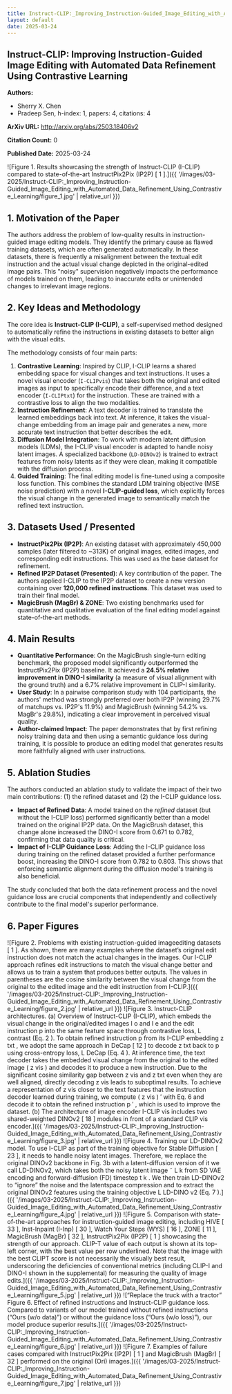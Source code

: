 ```yaml
---
title: Instruct-CLIP:_Improving_Instruction-Guided_Image_Editing_with_Automated_Data_Refinement_Using_Contrastive_Learning
layout: default
date: 2025-03-24
---
```

## Instruct-CLIP: Improving Instruction-Guided Image Editing with Automated Data Refinement Using Contrastive Learning
**Authors:**
- Sherry X. Chen
- Pradeep Sen, h-index: 1, papers: 4, citations: 4

**ArXiv URL:** http://arxiv.org/abs/2503.18406v2

**Citation Count:** 0

**Published Date:** 2025-03-24

![Figure 1. Results showcasing the strength of Instruct-CLIP (I-CLIP) compared to state-of-the-art InstructPix2Pix (IP2P) [ 1 ].]({{ '/images/03-2025/Instruct-CLIP:_Improving_Instruction-Guided_Image_Editing_with_Automated_Data_Refinement_Using_Contrastive_Learning/figure_1.jpg' | relative_url }})
## 1. Motivation of the Paper
The authors address the problem of low-quality results in instruction-guided image editing models. They identify the primary cause as flawed training datasets, which are often generated automatically. In these datasets, there is frequently a misalignment between the textual edit instruction and the actual visual change depicted in the original-edited image pairs. This "noisy" supervision negatively impacts the performance of models trained on them, leading to inaccurate edits or unintended changes to irrelevant image regions.

## 2. Key Ideas and Methodology
The core idea is **Instruct-CLIP (I-CLIP)**, a self-supervised method designed to automatically refine the instructions in existing datasets to better align with the visual edits.

The methodology consists of four main parts:
1.  **Contrastive Learning**: Inspired by CLIP, I-CLIP learns a shared embedding space for visual changes and text instructions. It uses a novel visual encoder (`I-CLIPvis`) that takes both the original and edited images as input to specifically encode their difference, and a text encoder (`I-CLIPtxt`) for the instruction. These are trained with a contrastive loss to align the two modalities.
2.  **Instruction Refinement**: A text decoder is trained to translate the learned embeddings back into text. At inference, it takes the visual-change embedding from an image pair and generates a new, more accurate text instruction that better describes the edit.
3.  **Diffusion Model Integration**: To work with modern latent diffusion models (LDMs), the I-CLIP visual encoder is adapted to handle noisy latent images. A specialized backbone (`LD-DINOv2`) is trained to extract features from noisy latents as if they were clean, making it compatible with the diffusion process.
4.  **Guided Training**: The final editing model is fine-tuned using a composite loss function. This combines the standard LDM training objective (MSE noise prediction) with a novel **I-CLIP-guided loss**, which explicitly forces the visual change in the generated image to semantically match the refined text instruction.

## 3. Datasets Used / Presented
*   **InstructPix2Pix (IP2P)**: An existing dataset with approximately 450,000 samples (later filtered to ~313K) of original images, edited images, and corresponding edit instructions. This was used as the base dataset for refinement.
*   **Refined IP2P Dataset (Presented)**: A key contribution of the paper. The authors applied I-CLIP to the IP2P dataset to create a new version containing over **120,000 refined instructions**. This dataset was used to train their final model.
*   **MagicBrush (MagBr) & ZONE**: Two existing benchmarks used for quantitative and qualitative evaluation of the final editing model against state-of-the-art methods.

## 4. Main Results
*   **Quantitative Performance**: On the MagicBrush single-turn editing benchmark, the proposed model significantly outperformed the InstructPix2Pix (IP2P) baseline. It achieved a **24.5% relative improvement in DINO-I similarity** (a measure of visual alignment with the ground truth) and a 6.7% relative improvement in CLIP-I similarity.
*   **User Study**: In a pairwise comparison study with 104 participants, the authors' method was strongly preferred over both IP2P (winning 29.7% of matchups vs. IP2P's 11.9%) and MagicBrush (winning 54.2% vs. MagBr's 29.8%), indicating a clear improvement in perceived visual quality.
*   **Author-claimed Impact**: The paper demonstrates that by first refining noisy training data and then using a semantic guidance loss during training, it is possible to produce an editing model that generates results more faithfully aligned with user instructions.

## 5. Ablation Studies
The authors conducted an ablation study to validate the impact of their two main contributions: (1) the refined dataset and (2) the I-CLIP guidance loss.

*   **Impact of Refined Data**: A model trained on the *refined* dataset (but without the I-CLIP loss) performed significantly better than a model trained on the original IP2P data. On the MagicBrush dataset, this change alone increased the DINO-I score from 0.671 to 0.782, confirming that data quality is critical.
*   **Impact of I-CLIP Guidance Loss**: Adding the I-CLIP guidance loss during training on the refined dataset provided a further performance boost, increasing the DINO-I score from 0.782 to 0.803. This shows that enforcing semantic alignment during the diffusion model's training is also beneficial.

The study concluded that both the data refinement process and the novel guidance loss are crucial components that independently and collectively contribute to the final model's superior performance.

## 6. Paper Figures
![Figure 2. Problems with existing instruction-guided imageediting datasets [ 1 ]. As shown, there are many examples where the dataset’s original edit instruction does not match the actual changes in the images. Our I-CLIP approach refines edit instructions to match the visual change better and allows us to train a system that produces better outputs. The values in parentheses are the cosine similarity between the visual change from the original to the edited image and the edit instruction from I-CLIP.]({{ '/images/03-2025/Instruct-CLIP:_Improving_Instruction-Guided_Image_Editing_with_Automated_Data_Refinement_Using_Contrastive_Learning/figure_2.jpg' | relative_url }})
![Figure 3. Instruct-CLIP architectures. (a) Overview of Instruct-CLIP (I-CLIP), which embeds the visual change in the original/edited images I o and I e and the edit instruction p into the same feature space through contrastive loss, L contrast (Eq. 2 ). To obtain refined instruction p from its I-CLIP embedding z txt , we adopt the same approach in DeCap [ 12 ] to decode z txt back to p using cross-entropy loss, L DeCap (Eq. 4 ). At inference time, the text decoder takes the embedded visual change from the original to the edited image ( z vis ) and decodes it to produce a new instruction. Due to the significant cosine similarity gap between z vis and z txt even when they are well aligned, directly decoding z vis leads to suboptimal results. To achieve a representation of z vis closer to the text features that the instruction decoder learned during training, we compute ( z vis ) ′ with Eq. 6 and decode it to obtain the refined instruction p ′ , which is used to improve the dataset. (b) The architecture of image encoder I-CLIP vis includes two shared-weighted DINOv2 [ 18 ] modules in front of a standard CLIP vis encoder.]({{ '/images/03-2025/Instruct-CLIP:_Improving_Instruction-Guided_Image_Editing_with_Automated_Data_Refinement_Using_Contrastive_Learning/figure_3.jpg' | relative_url }})
![Figure 4. Training our LD-DINOv2 model. To use I-CLIP as part of the training objective for Stable Diffusion [ 23 ], it needs to handle noisy latent images. Therefore, we replace the original DINOv2 backbone in Fig. 3b with a latent-diffusion version of it we call LD-DINOv2, which takes both the noisy latent image ˜ L k from SD VAE encoding and forward-diffusion (FD) timestep t k . We then train LD-DINOv2 to “ignore” the noise and the latentspace compression and to extract the original DINOv2 features using the training objective L LD-DINO v2 (Eq. 7 ).]({{ '/images/03-2025/Instruct-CLIP:_Improving_Instruction-Guided_Image_Editing_with_Automated_Data_Refinement_Using_Contrastive_Learning/figure_4.jpg' | relative_url }})
![Figure 5. Comparison with state-of-the-art approaches for instruction-guided image editing, including HIVE [ 33 ], Inst-Inpaint (I-Inp) [ 30 ], Watch Your Steps (WYS) [ 16 ], ZONE [ 11 ], MagicBrush (MagBr) [ 32 ], InstructPix2Pix (IP2P) [ 1 ] showcasing the strength of our approach. CLIP-T value of each output is shown at its top-left corner, with the best value per row underlined. Note that the image with the best CLIPT score is not necessarily the visually best result, underscoring the deficiencies of conventional metrics (including CLIP-I and DINO-I shown in the supplemental) for measuring the quality of image edits.]({{ '/images/03-2025/Instruct-CLIP:_Improving_Instruction-Guided_Image_Editing_with_Automated_Data_Refinement_Using_Contrastive_Learning/figure_5.jpg' | relative_url }})
![“Replace the truck with a tractor” Figure 6. Effect of refined instructions and Instruct-CLIP guidance loss. Compared to variants of our model trained without refined instructions (“Ours (w/o data)”) or without the guidance loss (“Ours (w/o loss)”), our model produce superior results.]({{ '/images/03-2025/Instruct-CLIP:_Improving_Instruction-Guided_Image_Editing_with_Automated_Data_Refinement_Using_Contrastive_Learning/figure_6.jpg' | relative_url }})
![Figure 7. Examples of failure cases compared with InstructPix2Pix (IP2P) [ 1 ] and MagicBrush (MagBr) [ 32 ] performed on the original (Ori) images.]({{ '/images/03-2025/Instruct-CLIP:_Improving_Instruction-Guided_Image_Editing_with_Automated_Data_Refinement_Using_Contrastive_Learning/figure_7.jpg' | relative_url }})
